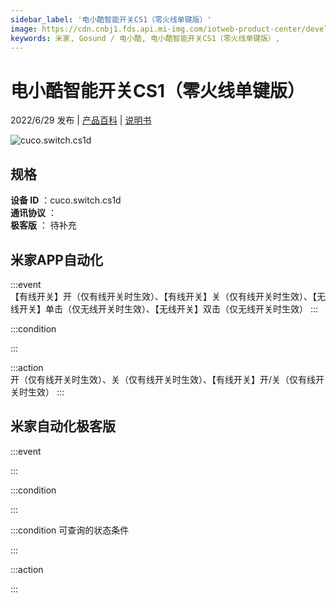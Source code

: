 ```yaml
---
sidebar_label: '电小酷智能开关CS1（零火线单键版）'
image: https://cdn.cnbj1.fds.api.mi-img.com/iotweb-product-center/developer_1616064876351SSWvIgjm.png?GalaxyAccessKeyId=AKVGLQWBOVIRQ3XLEW&Expires=9223372036854775807&Signature=WW3fB+HzWtjswYdzCITg5AB/ANw=
keywords: 米家, Gosund / 电小酷, 电小酷智能开关CS1（零火线单键版）, 
---
```

# 电小酷智能开关CS1（零火线单键版）

2022/6/29 发布 | [产品百科](https://home.mi.com/webapp/content/baike/product/index.html?model=cuco.switch.cs1d/) | [说明书](https://home.mi.com/views/introduction.html?model=cuco.switch.cs1d&region=cn)

![cuco.switch.cs1d](https://cdn.cnbj1.fds.api.mi-img.com/iotweb-product-center/developer_1616064876351SSWvIgjm.png?GalaxyAccessKeyId=AKVGLQWBOVIRQ3XLEW&Expires=9223372036854775807&Signature=WW3fB+HzWtjswYdzCITg5AB/ANw=)

## 规格  
> 
**设备 ID** ：cuco.switch.cs1d  
**通讯协议** ：  
**极客版**  ： 待补充 


## 米家APP自动化  

:::event  
【有线开关】开（仅有线开关时生效）、【有线开关】关（仅有线开关时生效）、【无线开关】单击（仅无线开关时生效）、【无线开关】双击（仅无线开关时生效）
:::

:::condition  

:::

:::action   
开（仅有线开关时生效）、关（仅有线开关时生效）、【有线开关】开/关（仅有线开关时生效）
:::

## 米家自动化极客版  

:::event  

:::

:::condition  

:::

:::condition 可查询的状态条件  

:::

:::action  

:::

        
